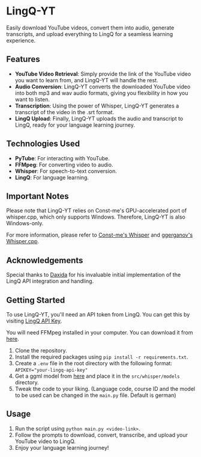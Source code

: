 # LingQ-YT

Easily download YouTube videos, convert them into audio, generate transcripts, and upload everything to LingQ for a seamless learning experience.

## Features

- **YouTube Video Retrieval**: Simply provide the link of the YouTube video you want to learn from, and LingQ-YT will handle the rest.
- **Audio Conversion**: LingQ-YT converts the downloaded YouTube video into both mp3 and wav audio formats, giving you flexibility in how you want to listen.
- **Transcription**: Using the power of Whisper, LingQ-YT generates a transcript of the video in the .srt format.
- **LingQ Upload**: Finally, LingQ-YT uploads the audio and transcript to LingQ, ready for your language learning journey.

## Technologies Used

- **PyTube**: For interacting with YouTube.
- **FFMpeg**: For converting video to audio.
- **Whisper**: For speech-to-text conversion.
- **LingQ**: For language learning.

## Important Notes

Please note that LingQ-YT relies on Const-me's GPU-accelerated port of whisper.cpp, which only supports Windows. Therefore, LingQ-YT is also Windows-only.

For more information, please refer to [Const-me's Whisper](https://github.com/Const-me/Whisper) and [ggerganov's Whisper.cpp](https://github.com/ggerganov/whisper.cpp).

## Acknowledgements

Special thanks to [Daxida](https://github.com/daxida) for his invaluable initial implementation of the LingQ API integration and handling.

## Getting Started

To use LingQ-YT, you'll need an API token from LingQ. You can get this by visiting [LingQ API Key](https://www.lingq.com/en/accounts/apikey/).

You will need FFMpeg installed in your computer. You can download it from [here](https://ffmpeg.org/download.html).

1. Clone the repository.
2. Install the required packages using `pip install -r requirements.txt`.
3. Create a `.env` file in the root directory with the following format:
    <br>`APIKEY="your-lingq-api-key"`
4. Get a ggml model from [here](https://huggingface.co/ggerganov/whisper.cpp/tree/main) and place it in the `src/whisper/models` directory.
5. Tweak the code to your liking. (Language code, course ID and the model to be used can be changed in the `main.py` file. Default is german)

## Usage

1. Run the script using `python main.py <video-link>`.
2. Follow the prompts to download, convert, transcribe, and upload your YouTube video to LingQ.
3. Enjoy your language learning journey!